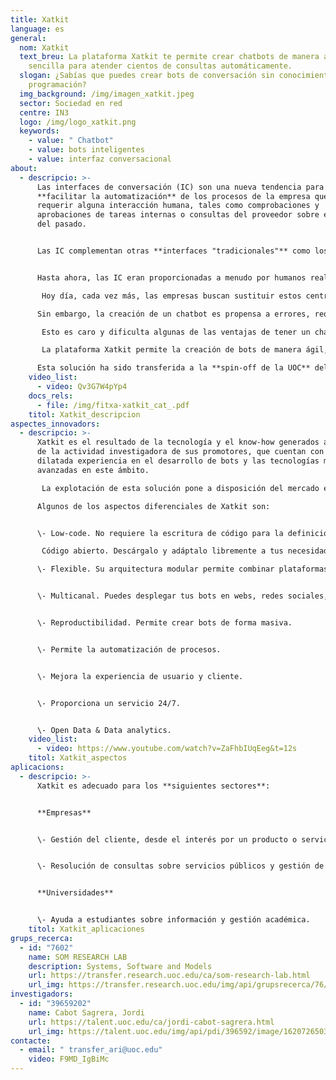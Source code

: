 ```yaml
---
title: Xatkit
language: es
general:
  nom: Xatkit
  text_breu: La plataforma Xatkit te permite crear chatbots de manera ágil y
    sencilla para atender cientos de consultas automáticamente.
  slogan: ¿Sabías que puedes crear bots de conversación sin conocimientos de
    programación?
  img_background: /img/imagen_xatkit.jpeg
  sector: Sociedad en red
  centre: IN3
  logo: /img/logo_xatkit.png
  keywords:
    - value: " Chatbot"
    - value: bots inteligentes
    - value: interfaz conversacional
about:
  - descripcio: >-
      Las interfaces de conversación (IC) son una nueva tendencia para
      **facilitar la automatización** de los procesos de la empresa que suelen
      requerir alguna interacción humana, tales como comprobaciones y
      aprobaciones de tareas internas o consultas del proveedor sobre el estado
      del pasado. 


      Las IC complementan otras **interfaces "tradicionales"** como los formularios en los sitios web, ofreciendo un canal más flexible y natural. 


      Hasta ahora, las IC eran proporcionadas a menudo por humanos reales, muchas veces como parte de un contrato de externalización a un centro de llamadas externalizado o contratado por un servicio de atención al cliente especializado.

       Hoy día, cada vez más, las empresas buscan sustituir estos centros por chatbots, que ofrecen una respuesta más **rápida y escalable**. 

      Sin embargo, la creación de un chatbot es propensa a errores, requiere mucho tiempo y un conjunto de habilidades de alto nivel en varios dominios (por ejemplo, desarrollo de software y aprendizaje automático). Por lo tanto, muchas empresas deben contratar a una empresa especializada para **desarrollar un chatbot** a medida.

       Esto es caro y dificulta algunas de las ventajas de tener un chatbot. Además, impide que las pequeñas y medianas empresas creen su propio chatbot incluso cuando ya tengan todos los datos que **necesitaría para funcionar**.

       La plataforma Xatkit permite la creación de bots de manera ágil, flexible y sencilla, sin necesidad de conocimientos de programación. 

      Esta solución ha sido transferida a la **spin-off de la UOC** del mismo nombre.
    video_list:
      - video: Qv3G7W4pYp4
    docs_rels:
      - file: /img/fitxa-xatkit_cat_.pdf
    titol: Xatkit_descripcion
aspectes_innovadors:
  - descripcio: >-
      Xatkit es el resultado de la tecnología y el know-how generados a través
      de la actividad investigadora de sus promotores, que cuentan con una
      dilatada experiencia en el desarrollo de bots y las tecnologías más
      avanzadas en este ámbito.

       La explotación de esta solución pone a disposición del mercado el conocimiento más avanzado ligado al desarrollo de bots y su integración con otras tecnologías, como el procesamiento de lenguaje natural o la inteligencia artificial. 

      Algunos de los aspectos diferenciales de Xatkit son: 


      \- Low-code. No requiere la escritura de código para la definición de los bots. 

       Código abierto. Descárgalo y adáptalo libremente a tus necesidades. 

      \- Flexible. Su arquitectura modular permite combinar plataformas diferentes. 


      \- Multicanal. Puedes desplegar tus bots en webs, redes sociales, apps... 


      \- Reproductibilidad. Permite crear bots de forma masiva. 


      \- Permite la automatización de procesos. 


      \- Mejora la experiencia de usuario y cliente.


      \- Proporciona un servicio 24/7.


      \- Open Data & Data analytics.
    video_list:
      - video: https://www.youtube.com/watch?v=ZaFhbIUqEeg&t=12s
    titol: Xatkit_aspectos  
aplicacions:
  - descripcio: >-
      Xatkit es adecuado para los **siguientes sectores**: 


      **Empresas** 


      \- Gestión del cliente, desde el interés por un producto o servicio hasta la venta y postventa. Administración pública 


      \- Resolución de consultas sobre servicios públicos y gestión de trámites administrativos. 


      **Universidades** 


      \- Ayuda a estudiantes sobre información y gestión académica.
    titol: Xatkit_aplicaciones 
grups_recerca:
  - id: "7602"
    name: SOM RESEARCH LAB
    description: Systems, Software and Models
    url: https://transfer.research.uoc.edu/ca/som-research-lab.html
    url_img: https://transfer.research.uoc.edu/img/api/grupsrecerca/76/image/1594205372698
investigadors:
  - id: "39659202"
    name: Cabot Sagrera, Jordi
    url: https://talent.uoc.edu/ca/jordi-cabot-sagrera.html
    url_img: https://talent.uoc.edu/img/api/pdi/396592/image/1620726503228
contacte:
  - email: " transfer_ari@uoc.edu"
    video: F9MD_IgBiMc
---
```


